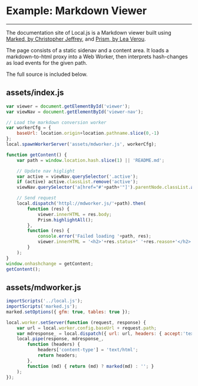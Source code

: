 Example: Markdown Viewer
========================

---

The documentation site of Local.js is a Markdown viewer built using <a href="https://github.com/chjj/marked">Marked, by Christopher Jeffrey</a>, and <a href="https://github.com/LeaVerou/prism">Prism, by Lea Verou</a>.

The page consists of a static sidenav and a content area. It loads a markdown-to-html proxy into a Web Worker, then interprets hash-changes as load events for the given path.

The full source is included below.

## assets/index.js

```javascript
var viewer = document.getElementById('viewer');
var viewNav = document.getElementById('viewer-nav');

// Load the markdown conversion worker
var workerCfg = {
	baseUrl: location.origin+location.pathname.slice(0,-1)
};
local.spawnWorkerServer('assets/mdworker.js', workerCfg);

function getContent() {
	var path = window.location.hash.slice(1) || 'README.md';

	// Update nav higlight
	var active = viewNav.querySelector('.active');
	if (active) active.classList.remove('active');
	viewNav.querySelector('a[href="#'+path+'"]').parentNode.classList.add('active');

	// Send request
	local.dispatch('httpl://mdworker.js/'+path).then(
		function (res) {
			viewer.innerHTML = res.body;
			Prism.highlightAll();
		},
		function (res) {
			console.error('Failed loading '+path, res);
			viewer.innerHTML = '<h2>'+res.status+' '+res.reason+'</h2>';
		}
	);
}
window.onhashchange = getContent;
getContent();
```

## assets/mdworker.js

```javascript
importScripts('../local.js');
importScripts('marked.js');
marked.setOptions({ gfm: true, tables: true });

local.worker.setServer(function (request, response) {
	var url = local.worker.config.baseUrl + request.path;
	var mdresponse_ = local.dispatch({ url: url, headers: { accept:'text/plain' }});
	local.pipe(response, mdresponse_,
		function (headers) {
			headers['content-type'] = 'text/html';
			return headers;
		},
		function (md) { return (md) ? marked(md) : ''; }
	);
});
```